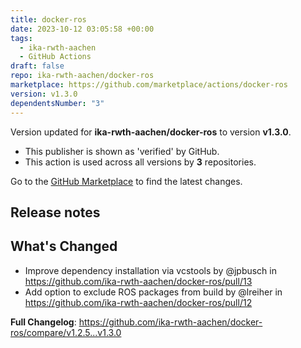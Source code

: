 ```yaml
---
title: docker-ros
date: 2023-10-12 03:05:58 +00:00
tags:
  - ika-rwth-aachen
  - GitHub Actions
draft: false
repo: ika-rwth-aachen/docker-ros
marketplace: https://github.com/marketplace/actions/docker-ros
version: v1.3.0
dependentsNumber: "3"
---
```



Version updated for **ika-rwth-aachen/docker-ros** to version **v1.3.0**.
- This publisher is shown as 'verified' by GitHub.
- This action is used across all versions by **3** repositories.

Go to the [GitHub Marketplace](https://github.com/marketplace/actions/docker-ros) to find the latest changes.

## Release notes

## What's Changed
* Improve dependency installation via vcstools by @jpbusch in https://github.com/ika-rwth-aachen/docker-ros/pull/13
* Add option to exclude ROS packages from build by @lreiher in https://github.com/ika-rwth-aachen/docker-ros/pull/12


**Full Changelog**: https://github.com/ika-rwth-aachen/docker-ros/compare/v1.2.5...v1.3.0
